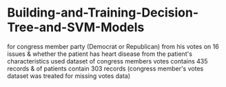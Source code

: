 # Building-and-Training-Decision-Tree-and-SVM-Models
for congress member party (Democrat or Republican) from his votes on 16 issues &amp; whether the patient has heart disease from the patient's characteristics used dataset of congress members votes contains 435 records &amp; of patients contain 303 records  (congress member's votes dataset was treated for missing votes data)
